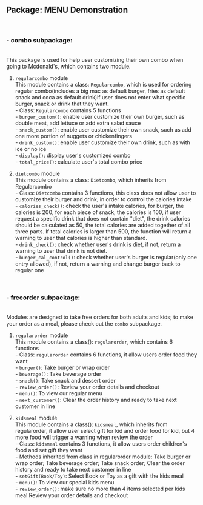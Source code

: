 ## Package: MENU Demonstration
<br/>

### - combo subpackage:
<br/>This package is used for help user customizing their own combo when going to Mcdonald's, which contains two module.

1. `regularcombo` module
<br/>This module contains a class: `Regularcombo`, which is used for ordering regular combo(includes a big mac as default burger, fries as default snack and coca as default drink)if user does not enter what specific burger, snack or drink that they want.
<br/> - Class: `Regularcombo` contains 5 functions
<br/> - `burger_custom()`: enable user customize their own burger, such as double meat, add lettuce or add extra salad sauce
<br/> - `snack_custom()`: enable user customize their own snack, such as add one more portion of nuggets or chickenfingers
<br/> - `drink_custom()`: enable user customize their own drink, such as with ice or no ice
<br/> - `display()`: display user's customized combo
<br/> - `total_price()`: calculate user's total combo price

2. `dietcombo` module
<br/>This module contains a class: `Dietcombo`, which inherits from Regularcombo 
<br/> - Class: `Dietcombo` contains 3 functions, this class does not allow user to customize their burger and drink, in order to control the calories intake
<br/> - `calories_check()`: check the user's intake calories, for burger, the calories is 200, for each piece of snack, the calories is 100, if user request a specific drink that does not contain "diet", the drink calories should be calculated as 50, the total calories are added together of all three parts. If total calories is larger than 500, the function will return a warning to user that calories is higher than standard.
<br/> - `drink_check()`: check whether user's drink is diet, if not, return a warning to user that drink is not diet.
<br/> - `burger_cal_control()`: check whether user's burger is regular(only one entry allowed), if not, return a warning and change burger back to regular one
<br/>

### - freeorder subpackage:
<br/>Modules are designed to take free orders for both adults and kids; to make your order as a meal, please check out the `combo` subpackage.

1. `regularorder` module
<br/>This module contains a class(): `regularorder`, which contains 6 functions
<br/> - Class: `regularorder` contains 6 functions, it allow users order food they want
<br/> - `burger()`: Take burger or wrap order
<br/> - `beverage()`: Take beverage order
<br/> - `snack()`: Take snack and dessert order
<br/> - `review_order()`: Review your order details and checkout
<br/> - `menu()`: To view our regular menu
<br/> - `next_customer()`: Clear the order history and ready to take next customer in line

2. `kidsmeal` module
<br/>This module contains a class(): `kidsmeal`, which inherits from regularorder, it allow user select gift for kid and order food for kid, but 4 more food will trigger a warning when review the order
<br/> - Class: `kidsmeal` contains 3 functions, it allow users order children's food and set gift they want
<br/> - Methods inherited from class in regularorder module: Take burger or wrap order; Take beverage order; Take snack order; Clear the order history and ready to take next customer in line
<br/> - `setGift(Book/Toy)`: Select Book or Toy as a gift with the kids meal
<br/> - `menu()`: To view our special kids menu
<br/> - `review_order()`: make sure no more than 4 items selected per kids meal Review your order details and checkout

